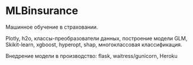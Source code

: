 # MLBinsurance

Машинное обучение в страховании.

Plotly, h2o, классы-преобразователи данных, построение модели GLM, Skikit-learn, xgboost, hyperopt, shap, многоклассовая классификация.

Внедрение модели в производство: flask, waitress/gunicorn, Heroku
